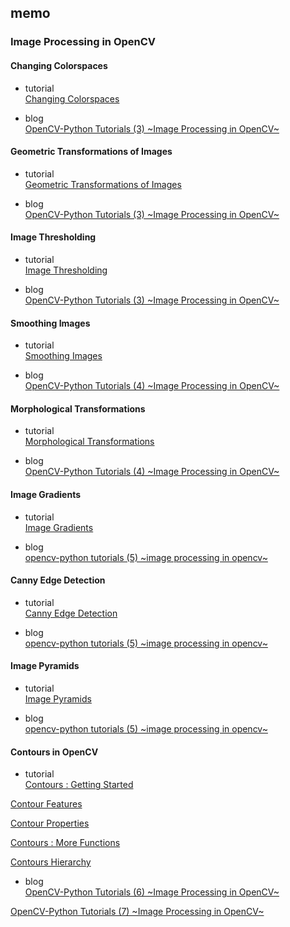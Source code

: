 ## memo

### Image Processing in OpenCV

#### Changing Colorspaces

- tutorial  
 [Changing Colorspaces](http://opencv-python-tutroals.readthedocs.io/en/latest/py_tutorials/py_imgproc/py_colorspaces/py_colorspaces.html#converting-colorspaces)

- blog  
 [OpenCV-Python Tutorials (3) ~Image Processing in OpenCV~](http://asdm.hatenablog.com/entry/2016/01/13/162317)



#### Geometric Transformations of Images

- tutorial  
 [Geometric Transformations of Images](http://opencv-python-tutroals.readthedocs.io/en/latest/py_tutorials/py_imgproc/py_geometric_transformations/py_geometric_transformations.html#geometric-transformations)

- blog  
 [OpenCV-Python Tutorials (3) ~Image Processing in OpenCV~](http://asdm.hatenablog.com/entry/2016/01/13/162317)



#### Image Thresholding

- tutorial  
 [Image Thresholding](http://opencv-python-tutroals.readthedocs.io/en/latest/py_tutorials/py_imgproc/py_thresholding/py_thresholding.html#thresholding)

- blog  
 [OpenCV-Python Tutorials (3) ~Image Processing in OpenCV~](http://asdm.hatenablog.com/entry/2016/01/13/162317)



#### Smoothing Images

- tutorial  
 [Smoothing Images](http://opencv-python-tutroals.readthedocs.io/en/latest/py_tutorials/py_imgproc/py_filtering/py_filtering.html#filtering)

- blog  
 [OpenCV-Python Tutorials (4) ~Image Processing in OpenCV~](http://asdm.hatenablog.com/entry/2016/02/16/165206)



#### Morphological Transformations

- tutorial  
 [Morphological Transformations](http://opencv-python-tutroals.readthedocs.io/en/latest/py_tutorials/py_imgproc/py_morphological_ops/py_morphological_ops.html#morphological-ops)

- blog  
  [OpenCV-Python Tutorials (4) ~Image Processing in OpenCV~](http://asdm.hatenablog.com/entry/2016/02/16/165206)



#### Image Gradients

- tutorial  
 [Image Gradients](http://opencv-python-tutroals.readthedocs.io/en/latest/py_tutorials/py_imgproc/py_gradients/py_gradients.html#gradients)

- blog  
 [opencv-python tutorials (5) ~image processing in opencv~](http://asdm.hatenablog.com/entry/2016/02/22/180206)



#### Canny Edge Detection

- tutorial  
 [Canny Edge Detection](http://opencv-python-tutroals.readthedocs.io/en/latest/py_tutorials/py_imgproc/py_canny/py_canny.html#canny-edge-detection)

- blog  
 [opencv-python tutorials (5) ~image processing in opencv~](http://asdm.hatenablog.com/entry/2016/02/22/180206)



#### Image Pyramids

- tutorial  
 [Image Pyramids](http://opencv-python-tutroals.readthedocs.io/en/latest/py_tutorials/py_imgproc/py_pyramids/py_pyramids.html#pyramids)

- blog  
 [opencv-python tutorials (5) ~image processing in opencv~](http://asdm.hatenablog.com/entry/2016/02/22/180206)



#### Contours in OpenCV

- tutorial  
 [Contours : Getting Started](http://opencv-python-tutroals.readthedocs.io/en/latest/py_tutorials/py_imgproc/py_contours/py_contours_begin/py_contours_begin.html#contours-getting-started)  

 [Contour Features](http://opencv-python-tutroals.readthedocs.io/en/latest/py_tutorials/py_imgproc/py_contours/py_contour_features/py_contour_features.html#contour-features)  

 [Contour Properties](http://opencv-python-tutroals.readthedocs.io/en/latest/py_tutorials/py_imgproc/py_contours/py_contour_properties/py_contour_properties.html#contour-properties)  

 [Contours : More Functions](http://opencv-python-tutroals.readthedocs.io/en/latest/py_tutorials/py_imgproc/py_contours/py_contours_more_functions/py_contours_more_functions.html#contours-more-functions)  

 [Contours Hierarchy](http://opencv-python-tutroals.readthedocs.io/en/latest/py_tutorials/py_imgproc/py_contours/py_contours_hierarchy/py_contours_hierarchy.html#contours-hierarchy)  

- blog  
 [OpenCV-Python Tutorials (6) ~Image Processing in OpenCV~](http://asdm.hatenablog.com/entry/2016/02/24/175422)  

 [OpenCV-Python Tutorials (7) ~Image Processing in OpenCV~](http://asdm.hatenablog.com/entry/2016/05/17/140043)
